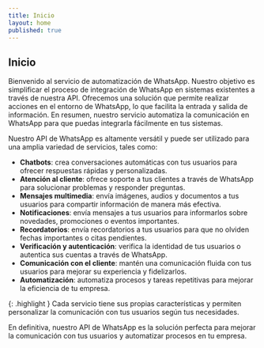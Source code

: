 ```yaml
---
title: Inicio
layout: home
published: true
---
```

## Inicio
Bienvenido al servicio de automatización de WhatsApp. Nuestro objetivo es simplificar el proceso de integración de WhatsApp en sistemas existentes a través de nuestra API. Ofrecemos una solución que permite realizar acciones en el entorno de WhatsApp, lo que facilita la entrada y salida de información. En resumen, nuestro servicio automatiza la comunicación en WhatsApp para que puedas integrarla fácilmente en tus sistemas.

Nuestro API de WhatsApp es altamente versátil y puede ser utilizado para una amplia variedad de servicios, tales como:
- **Chatbots**: crea conversaciones automáticas con tus usuarios para ofrecer respuestas rápidas y personalizadas.
- **Atención al cliente**: ofrece soporte a tus clientes a través de WhatsApp para solucionar problemas y responder preguntas.
- **Mensajes multimedia**: envía imágenes, audios y documentos a tus usuarios para compartir información de manera más efectiva.
- **Notificaciones**: envía mensajes a tus usuarios para informarlos sobre novedades, promociones o eventos importantes.
- **Recordatorios**: envía recordatorios a tus usuarios para que no olviden fechas importantes o citas pendientes.
- **Verificación y autenticación**: verifica la identidad de tus usuarios o autentica sus cuentas a través de WhatsApp.
- **Comunicación con el cliente**: mantén una comunicación fluida con tus usuarios para mejorar su experiencia y fidelizarlos.
- **Automatización**: automatiza procesos y tareas repetitivas para mejorar la eficiencia de tu empresa.

{: .highlight }
Cada servicio tiene sus propias características y permiten personalizar la comunicación con tus usuarios según tus necesidades.

En definitiva, nuestro API de WhatsApp es la solución perfecta para mejorar la comunicación con tus usuarios y automatizar procesos en tu empresa.
